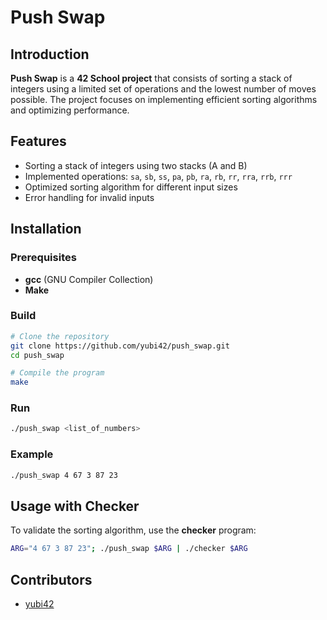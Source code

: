 # Push Swap

## Introduction
**Push Swap** is a **42 School project** that consists of sorting a stack of integers using a limited set of operations and the lowest number of moves possible. The project focuses on implementing efficient sorting algorithms and optimizing performance.

## Features
- Sorting a stack of integers using two stacks (A and B)
- Implemented operations: `sa`, `sb`, `ss`, `pa`, `pb`, `ra`, `rb`, `rr`, `rra`, `rrb`, `rrr`
- Optimized sorting algorithm for different input sizes
- Error handling for invalid inputs

## Installation

### Prerequisites
- **gcc** (GNU Compiler Collection)
- **Make**

### Build
```sh
# Clone the repository
git clone https://github.com/yubi42/push_swap.git
cd push_swap

# Compile the program
make
```

### Run
```sh
./push_swap <list_of_numbers>
```

### Example
```sh
./push_swap 4 67 3 87 23
```

## Usage with Checker
To validate the sorting algorithm, use the **checker** program:
```sh
ARG="4 67 3 87 23"; ./push_swap $ARG | ./checker $ARG
```

## Contributors
- [yubi42](https://github.com/yubi42)

